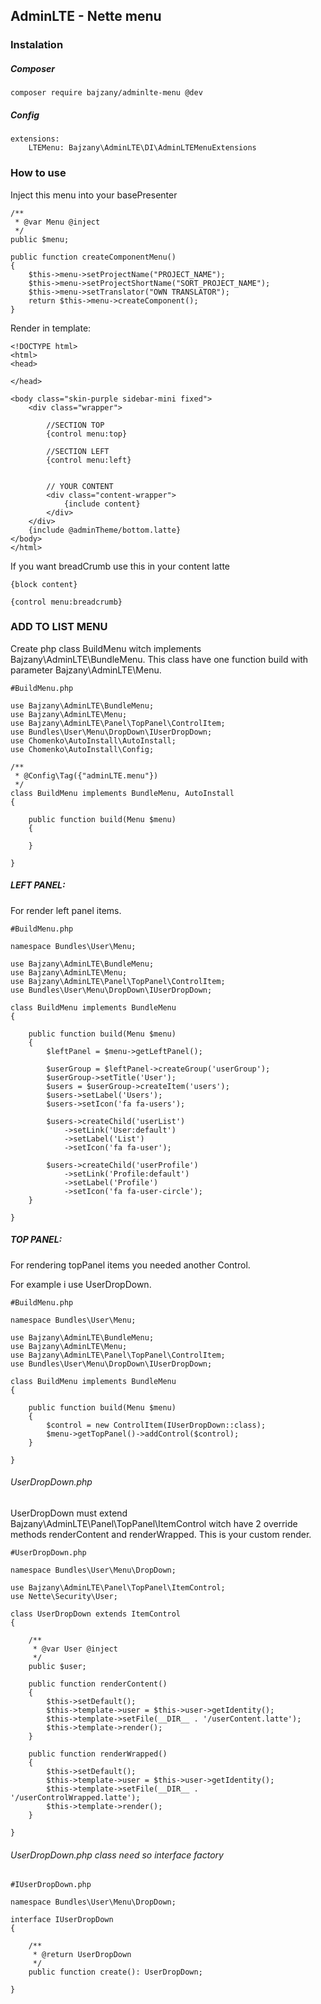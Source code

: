 ## AdminLTE - Nette menu

### Instalation

##### Composer

	composer require bajzany/adminlte-menu @dev 

##### Config

	extensions:
    	LTEMenu: Bajzany\AdminLTE\DI\AdminLTEMenuExtensions
    	
    	
### How to use

Inject this menu into your basePresenter

	/**
	 * @var Menu @inject
	 */
	public $menu;
	
	public function createComponentMenu()
	{
		$this->menu->setProjectName("PROJECT_NAME");
		$this->menu->setProjectShortName("SORT_PROJECT_NAME");
		$this->menu->setTranslator("OWN TRANSLATOR");
		return $this->menu->createComponent();
	}
	
Render in template:

	<!DOCTYPE html>
    <html>
    <head>
    	
    </head>
    
    <body class="skin-purple sidebar-mini fixed">
    	<div class="wrapper">
    	
    		//SECTION TOP
    		{control menu:top}
    		
			//SECTION LEFT
    		{control menu:left}
    		
    		
    		// YOUR CONTENT
    		<div class="content-wrapper">
    			{include content}
    		</div>
    	</div>
    	{include @adminTheme/bottom.latte}
    </body>
    </html>
    
If you want breadCrumb use this in your content latte

	{block content}
    
    {control menu:breadcrumb}
    


### ADD TO LIST MENU
 
Create php class BuildMenu witch implements Bajzany\AdminLTE\BundleMenu.
This class have one function build with parameter Bajzany\AdminLTE\Menu.

	#BuildMenu.php
	
    use Bajzany\AdminLTE\BundleMenu;
    use Bajzany\AdminLTE\Menu;
    use Bajzany\AdminLTE\Panel\TopPanel\ControlItem;
    use Bundles\User\Menu\DropDown\IUserDropDown;
    use Chomenko\AutoInstall\AutoInstall;
    use Chomenko\AutoInstall\Config;
    
    /**
     * @Config\Tag({"adminLTE.menu"})
     */
    class BuildMenu implements BundleMenu, AutoInstall
    {
    
    	public function build(Menu $menu)
    	{
    		
    	}
    
    }
    
##### LEFT PANEL:

For render left panel items.

	#BuildMenu.php
	
    namespace Bundles\User\Menu;
    
    use Bajzany\AdminLTE\BundleMenu;
    use Bajzany\AdminLTE\Menu;
    use Bajzany\AdminLTE\Panel\TopPanel\ControlItem;
    use Bundles\User\Menu\DropDown\IUserDropDown;
    
    class BuildMenu implements BundleMenu
    {
    
    	public function build(Menu $menu)
    	{
    		$leftPanel = $menu->getLeftPanel();
    
    		$userGroup = $leftPanel->createGroup('userGroup');
    		$userGroup->setTitle('User');
    		$users = $userGroup->createItem('users');
    		$users->setLabel('Users');
    		$users->setIcon('fa fa-users');
    
    		$users->createChild('userList')
    			->setLink('User:default')
    			->setLabel('List')
    			->setIcon('fa fa-user');
    
    		$users->createChild('userProfile')
    			->setLink('Profile:default')
    			->setLabel('Profile')
    			->setIcon('fa fa-user-circle');
    	}
    
    }


##### TOP PANEL:
For rendering topPanel items you needed another Control.

For example i use UserDropDown.



	#BuildMenu.php
	
 	namespace Bundles\User\Menu;
    
    use Bajzany\AdminLTE\BundleMenu;
    use Bajzany\AdminLTE\Menu;
    use Bajzany\AdminLTE\Panel\TopPanel\ControlItem;
    use Bundles\User\Menu\DropDown\IUserDropDown;
    
    class BuildMenu implements BundleMenu
    {
    
    	public function build(Menu $menu)
    	{
    		$control = new ControlItem(IUserDropDown::class);
			$menu->getTopPanel()->addControl($control);
    	}
    
    }
    
###### UserDropDown.php

UserDropDown must extend Bajzany\AdminLTE\Panel\TopPanel\ItemControl witch have 2 override methods renderContent and renderWrapped.
This is your custom render.


	#UserDropDown.php
	
	namespace Bundles\User\Menu\DropDown;
    
    use Bajzany\AdminLTE\Panel\TopPanel\ItemControl;
    use Nette\Security\User;
    
    class UserDropDown extends ItemControl
    {
    
    	/**
    	 * @var User @inject
    	 */
    	public $user;
    
    	public function renderContent()
    	{
    		$this->setDefault();
    		$this->template->user = $this->user->getIdentity();
    		$this->template->setFile(__DIR__ . '/userContent.latte');
    		$this->template->render();
    	}
    
    	public function renderWrapped()
    	{
    		$this->setDefault();
    		$this->template->user = $this->user->getIdentity();
    		$this->template->setFile(__DIR__ . '/userControlWrapped.latte');
    		$this->template->render();
    	}
    
    }


###### UserDropDown.php class need so interface factory

	#IUserDropDown.php
	
	namespace Bundles\User\Menu\DropDown;
    
    interface IUserDropDown
    {
    
    	/**
    	 * @return UserDropDown
    	 */
    	public function create(): UserDropDown;
    
    }

